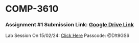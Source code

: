 # COMP-3610

### Assignment #1 Submission Link: [Google Drive Link](https://drive.google.com/drive/folders/1p4Vcp-dLoe2zmnuvnr-xJWfSEpJUsd-z?usp=sharing)

Lab Session On 15/02/24: [Click Here](https://sta-uwi-edu.zoom.us/rec/share/LX42IK1eMvhIIMmQxzdUPx-NSk3ml0gQ1YGhBl9TV-Aanh45z6j1UgceoMCvh9PF.-KX8-F_bu_N26037)
Passcode: @D!t9GS6 
